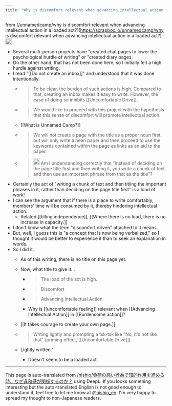 ```yaml
---
title: "Why is discomfort relevant when advancing intellectual action in a loaded act?"
---
```


from [/unnamedcamp/why is discomfort relevant when advancing intellectual action in a loaded act?](https://scrapbox.io/unnamedcamp/why is discomfort relevant when advancing intellectual action in a loaded act?)
<img src='https://scrapbox.io/api/pages/unnamedcamp/nishio/icon' alt='/unnamedcamp/nishio.icon' height="19.5"/>
- Several multi-person projects have "created chat pages to lower the psychological hurdle of writing" or "created diary pages.
- On the other hand, that has not been done here, so I initially felt a high hurdle against writing.
- I read "[[Do not create an inbox]]" and understood that it was done intentionally.
    - > To be clear, the burden of such actions is high. Compared to that, creating an inbox makes it easy to write. However, the ease of doing so inhibits [[Uncomfortable Drive]].
    - >  We would like to proceed with this project with the hypothesis that this sense of discomfort will promote intellectual action.
    - [[What is Unnamed Camp?]]
    - > We will not create a page with the title as a proper noun first, but will only write a bean paper and then proceed to use the keywords contained within the page as links as an aid to the paper.
    - >  <img src='https://scrapbox.io/api/pages/unnamedcamp/nishio/icon' alt='/unnamedcamp/nishio.icon' height="19.5"/> Am I understanding correctly that "instead of deciding on the page title first and then writing it, you write a chunk of text and then use an important phrase from that as the title"?
- Certainly the act of "writing a chunk of text and then titling the important phrases in it, rather than deciding on the page title first" is a load of work!
- I can see the argument that if there is a place to write comfortably, members' time will be consumed by it, thereby hindering intellectual action.
    - Related [[titling independence]], [[Where there is no load, there is no increase in capacity.]]
- I don't know what the term "discomfort driven" attached to it means.
- But, well, I guess this is "a concept that is now being verbalized," so I thought it would be better to experience it than to seek an explanation in words.
- So I did it.
    - As of this writing, there is no title on this page yet.
    - Now, what title to give it...
        - > The load of the act is high.
        - >  Discomfort
        - >  Advancing Intellectual Action
        - Why is [[uncomfortable feeling]] relevant when [[Advancing Intellectual Action]] in [[Burdensome action]]?

    - [[It takes courage to create your own page.]]
    - > Writing lightly and prompting a tsk-tsk like "No, it's not like that" (priming effect, [[Uncomfortable Drive]]).
    - Lightly written."
        - Doesn't seem to be a loaded act.

---
This page is auto-translated from [/nishio/負荷の高い行為で知的作用を進める時、なぜ違和感が関係するのか？](https://scrapbox.io/nishio/負荷の高い行為で知的作用を進める時、なぜ違和感が関係するのか？) using DeepL. If you looks something interesting but the auto-translated English is not good enough to understand it, feel free to let me know at [@nishio_en](https://twitter.com/nishio_en). I'm very happy to spread my thought to non-Japanese readers.